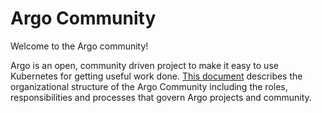 # Argo Community

Welcome to the Argo community!

Argo is an open, community driven project to make it easy to use Kubernetes for getting useful work done.  [This document](https://github.com/argoproj/argoproj/blob/master/community/README.md) describes the organizational structure of the Argo Community including the roles, responsibilities and processes that govern Argo projects and community.
